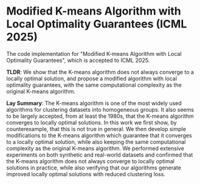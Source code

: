 # Modified K-means Algorithm with Local Optimality Guarantees (ICML 2025)
The code implementation for "Modified K-means Algorithm with Local Optimality Guarantees", which is accepted to ICML 2025.

**TLDR**:
We show that the K-means algorithm does not always converge to a locally optimal solution, and propose a modified algorithm with local optimality guarantees, with the same computational complexity as the original K-means algorithm.

**Lay Summary**:
The K-means algorithm is one of the most widely used algorithms for clustering datasets into homogeneous groups. It also seems to be largely accepted, from at least the 1980s, that the K-means algorithm converges to locally optimal solutions. In this work we first show, by counterexample, that this is not true in general. We then develop simple modifications to the K-means algorithm which guarantee that it converges to a locally optimal solution, while also keeping the same computational complexity as the original K-means algorithm. We performed extensive experiments on both synthetic and real-world datasets and confirmed that the K-means algorithm does not always converge to locally optimal solutions in practice, while also verifying that our algorithms generate improved locally optimal solutions with reduced clustering loss.

